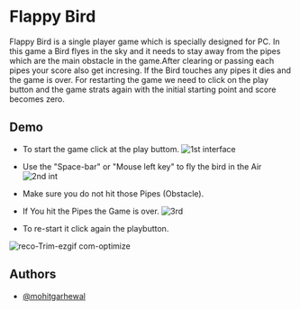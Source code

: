 
# Flappy Bird 

Flappy Bird is a single player game which is specially designed for PC. In this game a Bird flyes in the sky and it needs to stay away from the pipes which are the main obstacle in the game.After clearing or passing each pipes your score also get incresing. 
If the Bird touches any pipes it dies and the game is over. For restarting the game we need to click on the play button and the game strats again with the initial starting point and score becomes zero.




## Demo 

* To start the game click at the play buttom.
![1st interface](https://github.com/mohitgarhewal/Flappy-Bird-Game/assets/142663643/eda73f82-b96e-4f92-b1dc-13dba97070f1)
* Use the "Space-bar" or "Mouse left key" to fly the bird in the Air
![2nd int](https://github.com/mohitgarhewal/Flappy-Bird-Game/assets/142663643/95682902-0903-4176-adcb-3edbc1eb999c)

* Make sure you do not hit those Pipes (Obstacle).
* If You hit the Pipes the Game is over.
![3rd ](https://github.com/mohitgarhewal/Flappy-Bird-Game/assets/142663643/585a7b26-af33-4322-8742-658cba14ab74)
* To re-start it click again the playbutton.


![reco-Trim-ezgif com-optimize](https://github.com/mohitgarhewal/Flappy-Bird-Game/assets/142663643/1ebe7316-9c98-4402-b2b8-c9c468a58b40)


## Authors

- [@mohitgarhewal](https://www.github.com/octokatherine)
